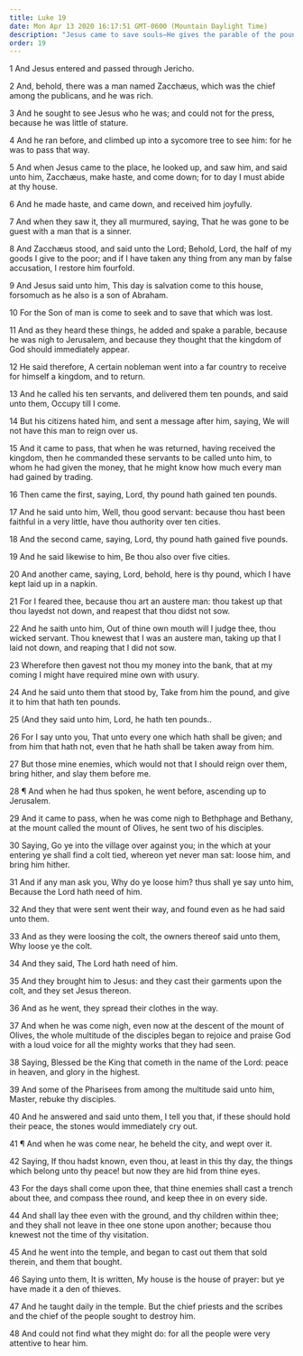 ```yaml
---
title: Luke 19
date: Mon Apr 13 2020 16:17:51 GMT-0600 (Mountain Daylight Time)
description: "Jesus came to save souls—He gives the parable of the pounds—He rides in triumph into Jerusalem, weeps over the city, and cleanses the temple again."
order: 19
---
```


1 And Jesus entered and passed through Jericho.

2 And, behold, there was a man named Zacchæus, which was the chief among the publicans, and he was rich.

3 And he sought to see Jesus who he was; and could not for the press, because he was little of stature.

4 And he ran before, and climbed up into a sycomore tree to see him: for he was to pass that way.

5 And when Jesus came to the place, he looked up, and saw him, and said unto him, Zacchæus, make haste, and come down; for to day I must abide at thy house.

6 And he made haste, and came down, and received him joyfully.

7 And when they saw it, they all murmured, saying, That he was gone to be guest with a man that is a sinner.

8 And Zacchæus stood, and said unto the Lord; Behold, Lord, the half of my goods I give to the poor; and if I have taken any thing from any man by false accusation, I restore him fourfold.

9 And Jesus said unto him, This day is salvation come to this house, forsomuch as he also is a son of Abraham.

10 For the Son of man is come to seek and to save that which was lost.

11 And as they heard these things, he added and spake a parable, because he was nigh to Jerusalem, and because they thought that the kingdom of God should immediately appear.

12 He said therefore, A certain nobleman went into a far country to receive for himself a kingdom, and to return.

13 And he called his ten servants, and delivered them ten pounds, and said unto them, Occupy till I come.

14 But his citizens hated him, and sent a message after him, saying, We will not have this man to reign over us.

15 And it came to pass, that when he was returned, having received the kingdom, then he commanded these servants to be called unto him, to whom he had given the money, that he might know how much every man had gained by trading.

16 Then came the first, saying, Lord, thy pound hath gained ten pounds.

17 And he said unto him, Well, thou good servant: because thou hast been faithful in a very little, have thou authority over ten cities.

18 And the second came, saying, Lord, thy pound hath gained five pounds.

19 And he said likewise to him, Be thou also over five cities.

20 And another came, saying, Lord, behold, here is thy pound, which I have kept laid up in a napkin.

21 For I feared thee, because thou art an austere man: thou takest up that thou layedst not down, and reapest that thou didst not sow.

22 And he saith unto him, Out of thine own mouth will I judge thee, thou wicked servant. Thou knewest that I was an austere man, taking up that I laid not down, and reaping that I did not sow.

23 Wherefore then gavest not thou my money into the bank, that at my coming I might have required mine own with usury.

24 And he said unto them that stood by, Take from him the pound, and give it to him that hath ten pounds.

25 (And they said unto him, Lord, he hath ten pounds..

26 For I say unto you, That unto every one which hath shall be given; and from him that hath not, even that he hath shall be taken away from him.

27 But those mine enemies, which would not that I should reign over them, bring hither, and slay them before me.

28 ¶ And when he had thus spoken, he went before, ascending up to Jerusalem.

29 And it came to pass, when he was come nigh to Bethphage and Bethany, at the mount called the mount of Olives, he sent two of his disciples.

30 Saying, Go ye into the village over against you; in the which at your entering ye shall find a colt tied, whereon yet never man sat: loose him, and bring him hither.

31 And if any man ask you, Why do ye loose him? thus shall ye say unto him, Because the Lord hath need of him.

32 And they that were sent went their way, and found even as he had said unto them.

33 And as they were loosing the colt, the owners thereof said unto them, Why loose ye the colt.

34 And they said, The Lord hath need of him.

35 And they brought him to Jesus: and they cast their garments upon the colt, and they set Jesus thereon.

36 And as he went, they spread their clothes in the way.

37 And when he was come nigh, even now at the descent of the mount of Olives, the whole multitude of the disciples began to rejoice and praise God with a loud voice for all the mighty works that they had seen.

38 Saying, Blessed be the King that cometh in the name of the Lord: peace in heaven, and glory in the highest.

39 And some of the Pharisees from among the multitude said unto him, Master, rebuke thy disciples.

40 And he answered and said unto them, I tell you that, if these should hold their peace, the stones would immediately cry out.

41 ¶ And when he was come near, he beheld the city, and wept over it.

42 Saying, If thou hadst known, even thou, at least in this thy day, the things which belong unto thy peace! but now they are hid from thine eyes.

43 For the days shall come upon thee, that thine enemies shall cast a trench about thee, and compass thee round, and keep thee in on every side.

44 And shall lay thee even with the ground, and thy children within thee; and they shall not leave in thee one stone upon another; because thou knewest not the time of thy visitation.

45 And he went into the temple, and began to cast out them that sold therein, and them that bought.

46 Saying unto them, It is written, My house is the house of prayer: but ye have made it a den of thieves.

47 And he taught daily in the temple. But the chief priests and the scribes and the chief of the people sought to destroy him.

48 And could not find what they might do: for all the people were very attentive to hear him.
